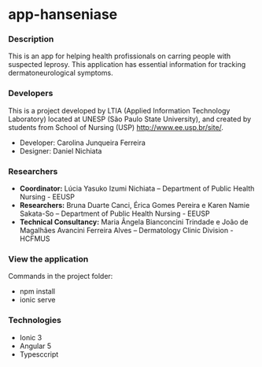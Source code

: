 # app-hanseniase

### Description

This is an app for helping health profissionals on carring people with suspected leprosy. This application has essential information for tracking dermatoneurological symptoms.

### Developers
This is a project developed by LTIA (Applied Information Technology Laboratory) located at UNESP (São Paulo State University), and created by students from School of Nursing (USP) http://www.ee.usp.br/site/.

* Developer: Carolina Junqueira Ferreira
* Designer: Daniel Nichiata

### Researchers
* **Coordinator:**  Lúcia Yasuko Izumi Nichiata – Department of Public Health Nursing - EEUSP 
* **Researchers:**  Bruna Duarte Canci, Érica Gomes Pereira e Karen Namie Sakata-So – Department of Public Health Nursing - EEUSP
* **Technical Consultancy:** Maria Ângela Bianconcini Trindade e João de Magalhães Avancini Ferreira Alves – Dermatology Clinic Division - HCFMUS 

### View the application
Commands in the project folder:

* npm install
* ionic serve

### Technologies 

* Ionic 3
* Angular 5
* Typesccript
